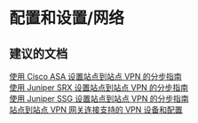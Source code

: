 <properties
    pageTitle="configuration and setup/network"
    description="配置和设置/网络"
    service="microsoft.classicnetwork"
    resource="virtualnetworks"
    authors="aashu"
    displayOrder=""
    selfHelpType="generic"
    supportTopicIds="32411863"
    resourceTags=""
    productPesIds="15526"
    cloudEnvironments="public"
/>


# 配置和设置/网络

## **建议的文档**
[使用 Cisco ASA 设置站点到站点 VPN 的分步指南](https://github.com/Azure/Azure-vpn-config-samples/blob/master/Cisco/Current/ASA)<br>
[使用 Juniper SRX 设置站点到站点 VPN 的分步指南](https://github.com/Azure/Azure-vpn-config-samples/blob/master/Juniper/Current/SRX)<br>
[使用 Juniper SSG 设置站点到站点 VPN 的分步指南](https://github.com/Azure/Azure-vpn-config-samples/blob/master/Juniper/Current/SSG)<br>
[站点到站点 VPN 网关连接支持的 VPN 设备和配置](https://azure.microsoft.com/documentation/articles/vpn-gateway-about-vpn-devices/)



<!--HONumber=Jul16_HO4-->


